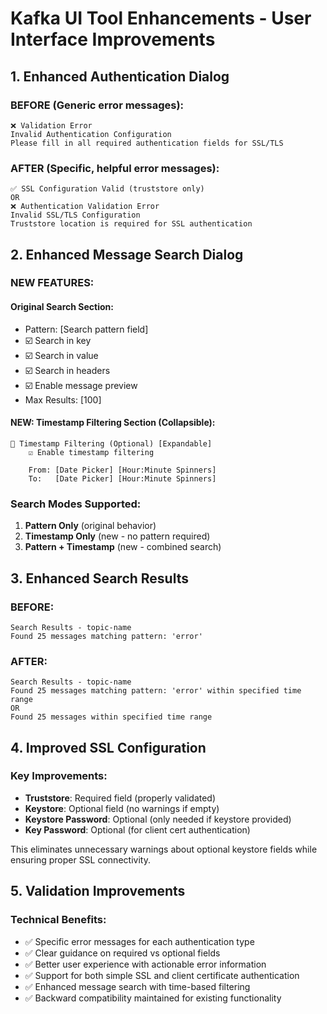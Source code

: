 # Kafka UI Tool Enhancements - User Interface Improvements

## 1. Enhanced Authentication Dialog

### BEFORE (Generic error messages):
```
❌ Validation Error
Invalid Authentication Configuration
Please fill in all required authentication fields for SSL/TLS
```

### AFTER (Specific, helpful error messages):
```
✅ SSL Configuration Valid (truststore only)
OR
❌ Authentication Validation Error
Invalid SSL/TLS Configuration  
Truststore location is required for SSL authentication
```

## 2. Enhanced Message Search Dialog

### NEW FEATURES:

#### Original Search Section:
- Pattern: [Search pattern field]
- ☑️ Search in key
- ☑️ Search in value  
- ☑️ Search in headers
- ☑️ Enable message preview
- Max Results: [100]

#### NEW: Timestamp Filtering Section (Collapsible):
```
📅 Timestamp Filtering (Optional) [Expandable]
    ☑️ Enable timestamp filtering
    
    From: [Date Picker] [Hour:Minute Spinners]
    To:   [Date Picker] [Hour:Minute Spinners]
```

### Search Modes Supported:
1. **Pattern Only** (original behavior)
2. **Timestamp Only** (new - no pattern required)  
3. **Pattern + Timestamp** (new - combined search)

## 3. Enhanced Search Results

### BEFORE:
```
Search Results - topic-name
Found 25 messages matching pattern: 'error'
```

### AFTER:
```
Search Results - topic-name  
Found 25 messages matching pattern: 'error' within specified time range
OR
Found 25 messages within specified time range
```

## 4. Improved SSL Configuration

### Key Improvements:
- **Truststore**: Required field (properly validated)
- **Keystore**: Optional field (no warnings if empty)
- **Keystore Password**: Optional (only needed if keystore provided)
- **Key Password**: Optional (for client cert authentication)

This eliminates unnecessary warnings about optional keystore fields while ensuring proper SSL connectivity.

## 5. Validation Improvements

### Technical Benefits:
- ✅ Specific error messages for each authentication type
- ✅ Clear guidance on required vs optional fields
- ✅ Better user experience with actionable error information
- ✅ Support for both simple SSL and client certificate authentication
- ✅ Enhanced message search with time-based filtering
- ✅ Backward compatibility maintained for existing functionality